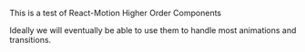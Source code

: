 This is a test of React-Motion Higher Order Components

Ideally we will eventually be able to use them to handle most animations and
transitions.
